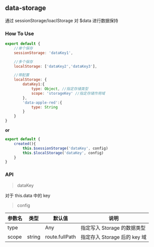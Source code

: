 ## data-storage
通过 sessionStorage/loaclStorage 对 $data 进行数据保持


### How To Use


```js
export default {
    //单个保存
    sessionStorage: 'dataKey1',

    //多个保存
    localStorage: ['dataKey2','dataKey3'],

    //带配置
    localStorage: {
        dataKey1:{
            type: Object, //指定存储类型
            scope: 'storageKey' //指定存储作用域
        },
        'data-apple-red':{
            type: String
        }
    }
}
```

__or__

```js
export default {
    created(){
        this.$sessionStorage('dataKey', config)
        this.$localStorage('dataKey', config)
    }
}
```


### API

> dataKey

对于 this.data 中的 key

> config

参数名 | 类型    | 默认值           | 说明
-------|---------|------------------|------
type   |         |  Any             | 指定写入 Storage 的数据类型
scope  | string  |  route.fullPath  | 指定存入 Storage 后的 key 域